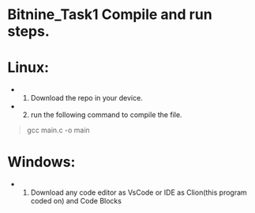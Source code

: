 # Bitnine_Task1 Compile and run steps.
# Linux:
- 1) Download the repo in your device. 
- 2) run the following command to compile the file.
> gcc main.c -o main
# Windows:
- 1) Download any code editor as VsCode or IDE as Clion(this program coded on) and Code Blocks
